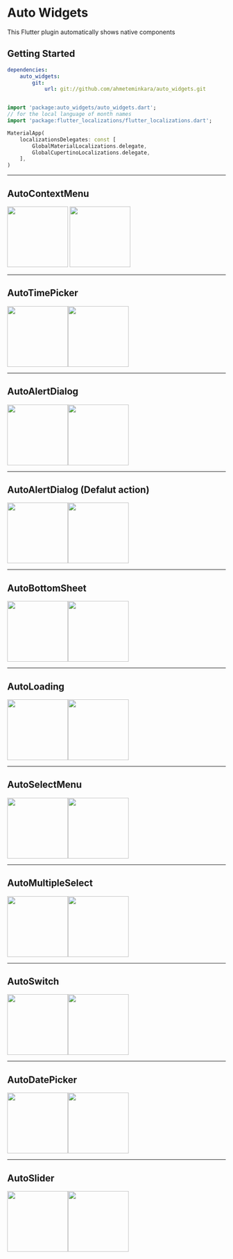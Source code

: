 # Auto Widgets

This Flutter plugin automatically shows native components


## Getting Started
```yaml
dependencies:
    auto_widgets:
        git:
            url: git://github.com/ahmeteminkara/auto_widgets.git
```
```dart

import 'package:auto_widgets/auto_widgets.dart';
// for the local language of month names
import 'package:flutter_localizations/flutter_localizations.dart';

MaterialApp(
    localizationsDelegates: const [
        GlobalMaterialLocalizations.delegate,
        GlobalCupertinoLocalizations.delegate,
    ],
)
```

- - -
## AutoContextMenu
<kbd><img src="https://raw.githubusercontent.com/ahmeteminkara/auto_widgets/main/gif/01-context-menu-android.gif" width="140" /></kbd> <kbd><img src="https://raw.githubusercontent.com/ahmeteminkara/auto_widgets/main/gif/01-context-menu-ios.gif" width="140" /></kbd> 

- - -
## AutoTimePicker
<kbd><img src="https://raw.githubusercontent.com/ahmeteminkara/auto_widgets/main/gif/02-time-android.gif" width="140" /></kbd><kbd><img src="https://raw.githubusercontent.com/ahmeteminkara/auto_widgets/main/gif/02-time-ios.gif" width="140" /></kbd> 

- - -
## AutoAlertDialog
<kbd><img src="https://raw.githubusercontent.com/ahmeteminkara/auto_widgets/main/gif/03-alert-android.gif" width="140" /></kbd><kbd><img src="https://raw.githubusercontent.com/ahmeteminkara/auto_widgets/main/gif/03-alert-ios.gif" width="140" /></kbd> 

- - -
## AutoAlertDialog (Defalut action)
<kbd><img src="https://raw.githubusercontent.com/ahmeteminkara/auto_widgets/main/gif/04-alert-default-android.gif" width="140" /></kbd><kbd><img src="https://raw.githubusercontent.com/ahmeteminkara/auto_widgets/main/gif/04-alert-default-ios.gif" width="140" /></kbd> 

- - -
## AutoBottomSheet
<kbd><img src="https://raw.githubusercontent.com/ahmeteminkara/auto_widgets/main/gif/05-option-android.gif" width="140" /></kbd><kbd><img src="https://raw.githubusercontent.com/ahmeteminkara/auto_widgets/main/gif/05-option-ios.gif" width="140" /></kbd> 

- - -
## AutoLoading
<kbd><img src="https://raw.githubusercontent.com/ahmeteminkara/auto_widgets/main/gif/06-loading-android.gif" width="140" /></kbd><kbd><img src="https://raw.githubusercontent.com/ahmeteminkara/auto_widgets/main/gif/06-loading-ios.gif" width="140" /></kbd> 

- - -
## AutoSelectMenu
<kbd><img src="https://raw.githubusercontent.com/ahmeteminkara/auto_widgets/main/gif/07-single-select-android.gif" width="140" /></kbd><kbd><img src="https://raw.githubusercontent.com/ahmeteminkara/auto_widgets/main/gif/07-single-select-ios.gif" width="140" /></kbd> 

- - -
## AutoMultipleSelect

<kbd><img src="https://raw.githubusercontent.com/ahmeteminkara/auto_widgets/main/gif/08-multiple-select-android.gif" width="140" /></kbd><kbd><img src="https://raw.githubusercontent.com/ahmeteminkara/auto_widgets/main/gif/08-multiple-select-ios.gif" width="140" /></kbd> 

- - -
## AutoSwitch

<kbd><img src="https://raw.githubusercontent.com/ahmeteminkara/auto_widgets/main/gif/09-switch-android.gif" width="140" /></kbd><kbd><img src="https://raw.githubusercontent.com/ahmeteminkara/auto_widgets/main/gif/09-switch-ios.gif" width="140" /></kbd> 

- - -
## AutoDatePicker

<kbd><img src="https://raw.githubusercontent.com/ahmeteminkara/auto_widgets/main/gif/10-date-android.gif" width="140" /></kbd><kbd><img src="https://raw.githubusercontent.com/ahmeteminkara/auto_widgets/main/gif/10-date-ios.gif" width="140" /></kbd> 


- - -
## AutoSlider

<kbd><img src="https://raw.githubusercontent.com/ahmeteminkara/auto_widgets/main/gif/11-slider-android.gif" width="140" /></kbd><kbd><img src="https://raw.githubusercontent.com/ahmeteminkara/auto_widgets/main/gif/11-slider-ios.gif" width="140" /></kbd> 